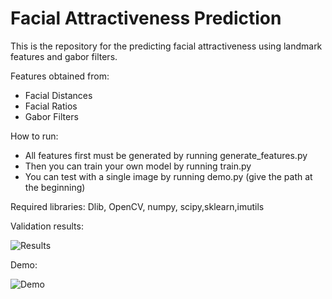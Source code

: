 # Facial Attractiveness Prediction

This is the repository for the predicting facial attractiveness using landmark features and gabor filters.

Features obtained from:
* Facial Distances
* Facial Ratios
* Gabor Filters

How to run: 
* All features first must be generated by running generate_features.py
* Then you can train your own model by running train.py
* You can test with a single image by running demo.py (give the path at the beginning)

Required libraries: Dlib, OpenCV, numpy, scipy,sklearn,imutils



Validation results: 

![Results](https://github.com/omercelik-cs/facial-attractiveness-analysis/blob/master/imgs/results.png)

Demo: 

![Demo](https://github.com/omercelik-cs/facial-attractiveness-analysis/blob/master/imgs/demo-test.png)

